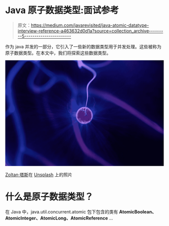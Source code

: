 # Java 原子数据类型:面试参考

> 原文：<https://medium.com/javarevisited/java-atomic-datatype-interview-reference-a463632d0d1a?source=collection_archive---------5----------------------->

作为 java 并发的一部分，它引入了一些新的数据类型用于并发处理。这些被称为原子数据类型。在本文中，我们将探索这些数据类型。

![](img/5f0ca82e9ffbed830c80d741a4c291dd.png)

[Zoltan·塔斯](https://unsplash.com/@zoltantasi?utm_source=medium&utm_medium=referral)在 [Unsplash](https://unsplash.com?utm_source=medium&utm_medium=referral) 上的照片

# 什么是原子数据类型？

在 Java 中，java.util.concurrent.atomic 包下包含的类有 **AtomicBoolean、AtomicInteger、AtomicLong、AtomicReference** …